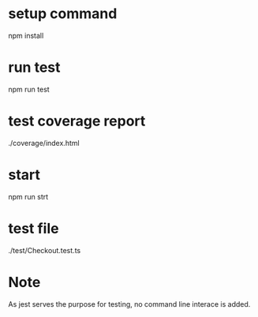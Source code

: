 # setup command
npm install
# run test
npm run test
# test coverage report
./coverage/index.html
# start
npm run strt
# test file
./test/Checkout.test.ts

# Note
As jest serves the purpose for testing, no command line interace is added.